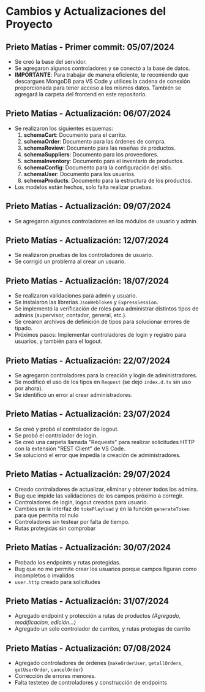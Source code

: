 # Cambios y Actualizaciones del Proyecto

## Prieto Matías - Primer commit: 05/07/2024
- Se creó la base del servidor.
- Se agregaron algunos controladores y se conectó a la base de datos.
- **IMPORTANTE**: Para trabajar de manera eficiente, te recomiendo que descargues MongoDB para VS Code y utilices la cadena de conexión proporcionada para tener acceso a los mismos datos. También se agregará la carpeta del frontend en este repositorio.

## Prieto Matías - Actualización: 06/07/2024
- Se realizaron los siguientes esquemas:
  1. **schemaCart**: Documento para el carrito.
  2. **schemaOrder**: Documento para las órdenes de compra.
  3. **schemaReview**: Documento para las reseñas de productos.
  4. **schemaSuppliers**: Documento para los proveedores.
  5. **schemaInventory**: Documento para el inventario de productos.
  6. **schemaConfig**: Documento para la configuración del sitio.
  7. **schemaUser**: Documento para los usuarios.
  8. **schemaProducts**: Documento para la estructura de los productos.
- Los modelos están hechos, solo falta realizar pruebas.

## Prieto Matías - Actualización: 09/07/2024
- Se agregaron algunos controladores en los módulos de usuario y admin.

## Prieto Matías - Actualización: 12/07/2024
- Se realizaron pruebas de los controladores de usuario.
- Se corrigió un problema al crear un usuario.

## Prieto Matías - Actualización: 18/07/2024
- Se realizaron validaciones para admin y usuario.
- Se instalaron las librerías `JsonWebToken` y `ExpressSession`.
- Se implementó la verificación de roles para administrar distintos tipos de admins (supervisor, contador, general, etc.).
- Se crearon archivos de definición de tipos para solucionar errores de tipado.
- Próximos pasos: Implementar controladores de login y registro para usuarios, y también para el logout.

## Prieto Matías - Actualización: 22/07/2024
- Se agregaron controladores para la creación y login de administradores.
- Se modificó el uso de los tipos en `Request` (se dejó `index.d.ts` sin uso por ahora).
- Se identificó un error al crear administradores.

## Prieto Matías - Actualización: 23/07/2024
- Se creó y probó el controlador de logout.
- Se probó el controlador de login.
- Se creó una carpeta llamada "Requests" para realizar solicitudes HTTP con la extensión "REST Client" de VS Code.
- Se solucionó el error que impedía la creación de administradores.

## Prieto Matías - Actualización: 29/07/2024
- Creado controladores de actualizar, eliminar y obtener todos los admins.
- Bug que impide las validaciones de los campos próximo a corregir.  
- Controladores de login, logout creados para usuario.
- Cambios en la interfaz de `tokePlayload` y en la función  `generateToken` para que permita rol nulo
- Controladores sin testear por falta de tiempo.
- Rutas protegidas sin comprobar 


## Prieto Matías - Actualización: 30/07/2024
- Probado los endpoints y rutas protegidas.
- Bug que no me permite crear los usuarios porque campos figuran como incompletos o invalidos
- `user.http` creado para solicitudes

## Prieto Matías - Actualización: 31/07/2024
- Agregado endpoint y protección a rutas de productos *(Agregado, modificacion, edición...)*
- Agregado un solo controlador de carritos, y rutas protegias de carrito

## Prieto Matías - Actualización: 07/08/2024
- Agregado controladores de órdenes (`makeOrderUser`, `getallOrders`, `getUserOrder`, `cancelOrder`)
- Corrección de errores menores.
- Falta testeteo de controladores y construcción de endpoints